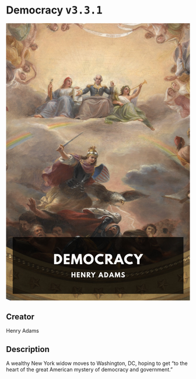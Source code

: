 
# Democracy <kbd>v3.3.1</kbd>

<center>
  <img src="./cover-1024.jpg"/>
</center>

## Creator
Henry Adams

## Description
A wealthy New York widow moves to Washington, DC, hoping to get “to the heart of the great American mystery of democracy and government.”
